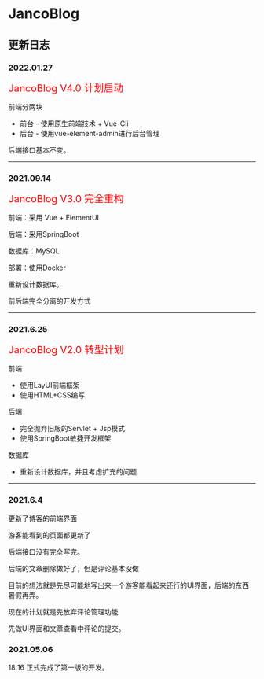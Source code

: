 # JancoBlog

## 更新日志

### 2022.01.27

<font style="color:red;font-size:20px">JancoBlog V4.0 计划启动</font>

前端分两块

- 前台 - 使用原生前端技术 + Vue-Cli
- 后台 - 使用vue-element-admin进行后台管理

后端接口基本不变。

---

### 2021.09.14

<font style="color:red;font-size:20px">JancoBlog V3.0 完全重构</font>

前端：采用 Vue + ElementUI

后端：采用SpringBoot

数据库：MySQL

部署：使用Docker

重新设计数据库。

前后端完全分离的开发方式

---

### **2021.6.25**

<font style="color:red;font-size:20px">JancoBlog V2.0 转型计划</font>

前端

- 使用LayUI前端框架
- 使用HTML+CSS编写

后端

- 完全抛弃旧版的Servlet + Jsp模式
- 使用SpringBoot敏捷开发框架

数据库

- 重新设计数据库，并且考虑扩充的问题

---

### **2021.6.4**

更新了博客的前端界面

游客能看到的页面都更新了

后端接口没有完全写完。

后端的文章删除做好了，但是评论基本没做

目前的想法就是先尽可能地写出来一个游客能看起来还行的UI界面，后端的东西暑假再弄。

现在的计划就是先放弃评论管理功能

先做UI界面和文章查看中评论的提交。

### **2021.05.06**

 18:16 正式完成了第一版的开发。

